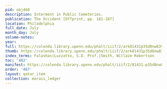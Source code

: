 ```yaml
---
pid: obj468
description: Interment in Public Cemeteries.
publication: The Occident [Offprint, pp. 181-187]
location: Philadelphia
full_date: July
month_day: July
volume-notes:
year:
full: https://colenda.library.upenn.edu/phalt/iiif/2/ark81431p35d8nw83%2FSHA256E-s7842759--a710112a0fb7eaf3f3ba1a362ab884834d5c9b79ee3d674b70c6e1e30340907a.jpeg/full/3500,/0/default.jpg
thumb: https://colenda.library.upenn.edu/phalt/iiif/2/ark81431p35d8nw83%2FSHA256E-s7842759--a710112a0fb7eaf3f3ba1a362ab884834d5c9b79ee3d674b70c6e1e30340907a.jpeg/full/!200,200/0/default.jpg
index_terms: Falashas|Luzzatto, S.D. Prof.|Smith, Willaim Robertson
toc: '482'
manifest: https://colenda.library.upenn.edu/phalt/iiif/2/81431-p35d8nw83/manifest
order: '467'
layout: qatar_item
collection: morais_ledger
---
```

